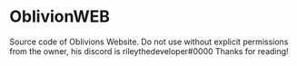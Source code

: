 # OblivionWEB
Source code of Oblivions Website.
Do not use without explicit permissions from the owner, his discord is rileythedeveloper#0000
Thanks for reading!
